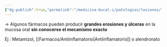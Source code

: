 ```yaml
---
{"dg-publish":true,"permalink":"/medicina-bucal-i/patologias/lesiones/lesiones-por-agentes-quimicos/ulceraciones-orales-por-farmacos-por-mecanismos-desconocidos/"}
---
```



→ Algunos fármacos pueden producir **grandes erosiones y úlceras** en la mucosa oral **sin conocerse el mecanismo exacto**

Ej : Metamizol, [[Farmacos/Antiinflamatorio\|Antiinflamatorio]] o alendronato